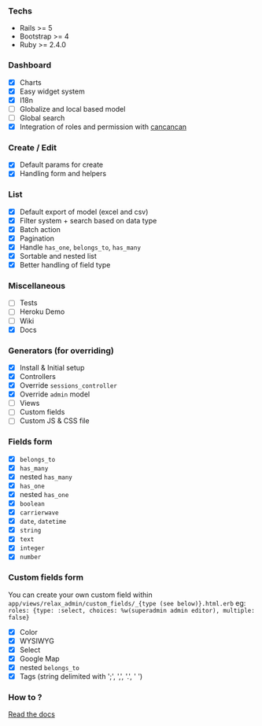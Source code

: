 ### Techs

- Rails >= 5
- Bootstrap >= 4
- Ruby >= 2.4.0

### Dashboard
- [X] Charts
- [X] Easy widget system
- [X] I18n
- [ ] Globalize and local based model
- [ ] Global search
- [X] Integration of roles and permission with [cancancan](https://github.com/CanCanCommunity/cancancan)

### Create / Edit
- [X] Default params for create
- [X] Handling form and helpers

### List
- [X] Default export of model (excel and csv)
- [X] Filter system + search based on data type
- [X] Batch action
- [X] Pagination
- [X] Handle `has_one`, `belongs_to`, `has_many`
- [X] Sortable and nested list
- [X] Better handling of field type

### Miscellaneous

- [ ] Tests
- [ ] Heroku Demo
- [ ] Wiki
- [X] Docs

### Generators (for overriding)

- [X] Install & Initial setup
- [X] Controllers
- [X] Override `sessions_controller`
- [X] Override `admin` model
- [ ] Views
- [ ] Custom fields
- [ ] Custom JS & CSS file

### Fields form

- [X] `belongs_to`
- [X] `has_many`
- [X] nested `has_many`
- [X] `has_one`
- [X] nested `has_one`
- [X] `boolean`
- [X] `carrierwave`
- [X] `date`, `datetime`
- [X] `string`
- [X] `text`
- [X] `integer`
- [X] `number`

### Custom fields form

You can create your own custom field within `app/views/relax_admin/custom_fields/_{type (see below)}.html.erb`
eg: `roles: {type: :select, choices: %w(superadmin admin editor), multiple: false}`

- [X] Color
- [X] WYSIWYG
- [X] Select
- [X] Google Map
- [X] nested `belongs_to`
- [X] Tags (string delimited with ';', ',', '.', ' ')

### How to ?

[Read the docs](https://github.com/nicovak/relax_admin/tree/master/docs/how_to.md)

